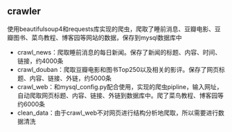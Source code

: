 ## crawler
使用beautifulsoup4和requests库实现的爬虫，爬取了睡前消息、豆瓣电影、豆瓣图书、菜鸟教程、博客园等网站的数据，保存到mysql数据库中

- crawl_news：爬取睡前消息的每日新闻。保存了新闻的标题、内容、时间、链接，约4000条
- crawl_douban：爬取豆瓣电影和图书Top250以及相关的影评。保存了网页标题、内容、链接、外链，约5000条
- crawl_web：和mysql_config.py配合使用，实现的爬虫pipline，输入网址，自动爬取网页标题、内容、链接、外链到数据库中。爬了菜鸟教程、博客园等约6000条
- clean_data：由于crawl_web不对网页进行结构分析地爬取，所以需要进行数据清洗